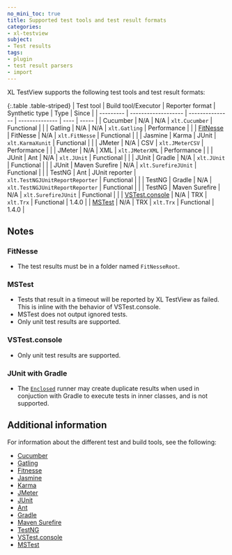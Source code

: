 ```yaml
---
no_mini_toc: true
title: Supported test tools and test result formats
categories:
- xl-testview
subject:
- Test results
tags:
- plugin
- test result parsers
- import
---
```


XL TestView supports the following test tools and test result formats:

{:.table .table-striped}
| Test tool | Build tool/Executor | Reporter format | Synthetic type | Type | Since |
| --------- | ------------------- | --------------- | -------------- | ---- | ----- |
| Cucumber | N/A | N/A | `xlt.Cucumber` | Functional | |
| Gatling | N/A | N/A | `xlt.Gatling` | Performance | |
| [FitNesse](#fitnesse) | FitNesse | N/A | `xlt.FitNesse` | Functional | |
| Jasmine | Karma | JUnit | `xlt.KarmaXunit` | Functional | |
| JMeter | N/A | CSV | `xlt.JMeterCSV` | Performance | |
| JMeter | N/A | XML | `xlt.JMeterXML` | Performance | |
| JUnit | Ant | N/A | `xlt.JUnit` | Functional | |
| JUnit | Gradle | N/A | `xlt.JUnit` | Functional | |
| JUnit | Maven Surefire | N/A | `xlt.SurefireJUnit` | Functional | |
| TestNG | Ant | JUnit reporter | `xlt.TestNGJUnitReportReporter` | Functional | |
| TestNG | Gradle | N/A | `xlt.TestNGJUnitReportReporter` | Functional | |
| TestNG | Maven Surefire | N/A | `xlt.SurefireJUnit` | Functional | |
| [VSTest.console](#vstestconsole) | N/A | TRX | `xlt.Trx` | Functional | 1.4.0 |
| [MSTest](#mstest) | N/A | TRX | `xlt.Trx` | Functional | 1.4.0 |


## Notes

### FitNesse

* The test results must be in a folder named `FitNesseRoot`.

### MSTest

* Tests that result in a timeout will be reported by XL TestView as failed. This is inline with the behavior of VSTest.console.
* MSTest does not output ignored tests.
* Only unit test results are supported.

### VSTest.console

* Only unit test results are supported.

### JUnit with Gradle
* The [`Enclosed`](http://junit.org/apidocs/org/junit/experimental/runners/Enclosed.html) runner may create duplicate results when used in conjuction with Gradle to execute tests in inner classes, and is not supported.

## Additional information

For information about the different test and build tools, see the following:

* [Cucumber](http://cukes.info/)
* [Gatling](http://gatling.io/)
* [Fitnesse](http://www.fitnesse.org/)
* [Jasmine](http://jasmine.github.io/)
* [Karma](http://karma-runner.github.io)
* [JMeter](http://jmeter.apache.org/)
* [JUnit](http://junit.org)
* [Ant](http://ant.apache.org/)
* [Gradle](http://gradle.org/)
* [Maven Surefire](https://maven.apache.org/surefire/maven-surefire-plugin/)
* [TestNG](http://testng.org/)
* [VSTest.console](http://msdn.microsoft.com/en-us/library/jj155800.aspx)
* [MSTest](http://msdn.microsoft.com/en-us/library/jj155804.aspx)
